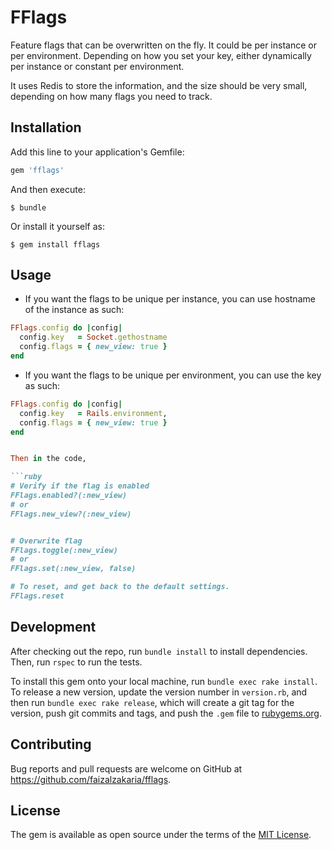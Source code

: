 # FFlags

Feature flags that can be overwritten on the fly. It could be per instance or per environment. Depending on how you set your key, either dynamically per instance or constant per environment.

It uses Redis to store the information, and the size should be very small, depending on how many flags you need to track.

## Installation

Add this line to your application's Gemfile:

```ruby
gem 'fflags'
```

And then execute:

    $ bundle

Or install it yourself as:

    $ gem install fflags

## Usage

- If you want the flags to be unique per instance, you can use hostname of the instance as such:

```ruby
FFlags.config do |config|
  config.key   = Socket.gethostname
  config.flags = { new_view: true }
end
```

- If you want the flags to be unique per environment, you can use the key as such:

```ruby
FFlags.config do |config|
  config.key   = Rails.environment,
  config.flags = { new_view: true }
end


Then in the code,

```ruby
# Verify if the flag is enabled
FFlags.enabled?(:new_view)
# or
FFlags.new_view?(:new_view)


# Overwrite flag
FFlags.toggle(:new_view)
# or
FFlags.set(:new_view, false)

# To reset, and get back to the default settings.
FFlags.reset
```

## Development

After checking out the repo, run `bundle install` to install dependencies. Then, run `rspec` to run the tests.

To install this gem onto your local machine, run `bundle exec rake install`. To release a new version, update the version number in `version.rb`, and then run `bundle exec rake release`, which will create a git tag for the version, push git commits and tags, and push the `.gem` file to [rubygems.org](https://rubygems.org).

## Contributing

Bug reports and pull requests are welcome on GitHub at https://github.com/faizalzakaria/fflags.

## License

The gem is available as open source under the terms of the [MIT License](https://opensource.org/licenses/MIT).
